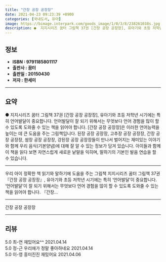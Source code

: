 ```yaml
---
title: "간장 공장 공장장"
date: 2021-04-23 09:23:39 +0900
categories: [국내도서, 유아]
image: https://bimage.interpark.com/goods_image/1/0/3/8/238261038s.jpg
description: ●  지지시리즈 꿈터 그림책 37권 [간장 공장 공장장], 유아기와 초등 저학년 시기에는 특히 언어발달이 중요합니다. 언어발달이 잘 되기 위해서는 무엇보다 언어 경험을 많이 할 수 있도록 도와줄 수 있는 책을 읽어야 합니다. [간장 공장 공장장]은 이러한 언어능력을 높이는 데 큰 도움을 주는 그림책입니다
---
```


## **정보**

- **ISBN : 9791185801117**
- **출판사 : 꿈터**
- **출판일 : 20150430**
- **저자 : 한세미**

------



## **요약**

●  지지시리즈 꿈터 그림책 37권 [간장 공장 공장장], 유아기와 초등 저학년 시기에는 특히 언어발달이 중요합니다. 언어발달이 잘 되기 위해서는 무엇보다 언어 경험을 많이 할 수 있도록 도와줄 수 있는 책을 읽어야 합니다. [간장 공장 공장장]은 이러한 언어능력을 높이는 데 큰 도움을 주는 그림책입니다. 된장 공장 공장장, 고추장 공장 공장장, 간장 공장 공장장, 쌈장 공장 공장장, 강된장 공장 공장장들이 만나서 벌어지는 재미있는 이야기와 함께 우리 음식(기본양념)에 대해 잘 알 수 있는 정보가 담겨 있습니다. 아이들과 함께 이 책을 읽다 보면 자연스럽게 새로운 낱말을 익히며, 말하기의 기본인 발음 연습을 할 수 있습니다.

------

우리 아이 정확한 책 읽기와 말하기에 도움을 주는 그림책 &#x0D;&#x0D;지지시리즈 꿈터 그림책 37권 『간장 공장 공장장』, 유아기와 초등 저학년 시기에는 특히 ‘언어발달’이 중요합니다. ‘언어발달’이 잘 되기 위해서는 무엇보다 언어 경험을 많이 할 수 있도록 도와줄 수 있는 책을 읽어야 합니다. 『간장... 

------


간장 공장 공장장 

------


## **리뷰** 

5.0 최-연 재밌어요^^ 2021.04.14 <br/>5.0 정-근 우리애가 정말 좋아하네요 2021.04.14 <br/>5.0 이-영 흥미진진  재밌어요 2021.04.06 <br/>
